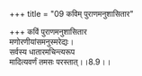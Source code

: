 +++
title = "09 कविम् पुराणमनुशासितार"

+++
कविं पुराणमनुशासितार  
मणोरणीयांसमनुस्मरेद्यः।  
सर्वस्य धातारमचिन्त्यरूप  
मादित्यवर्णं तमसः परस्तात्।।8.9।।